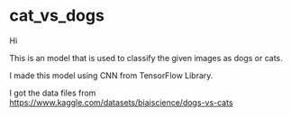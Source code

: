 # cat_vs_dogs

Hi 

This is an model that is used to classify the given images as dogs or cats.

I made this model using CNN from TensorFlow Library.

I got the data files from https://www.kaggle.com/datasets/biaiscience/dogs-vs-cats
